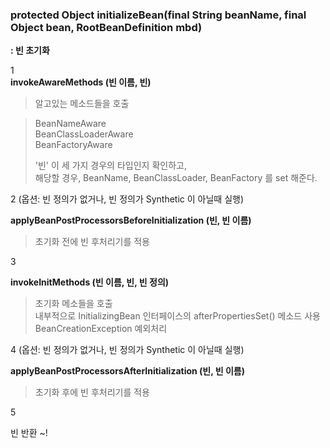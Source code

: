 ### protected Object **initializeBean**(final String beanName, final Object bean, RootBeanDefinition mbd)  
**: 빈 초기화**  
  
1  
__invokeAwareMethods (빈 이름, 빈)__  
  
> 알고있는 메소드들을 호출

> BeanNameAware   
> BeanClassLoaderAware  
> BeanFactoryAware  
>
> '빈' 이 세 가지 경우의 타입인지 확인하고,   
> 해당할 경우, BeanName, BeanClassLoader, BeanFactory 를 set 해준다.  
  
  
2 (옵션: 빈 정의가 없거나, 빈 정의가 Synthetic 이 아닐때 실행)  
  
__applyBeanPostProcessorsBeforeInitialization (빈, 빈 이름)__  
> 초기화 전에 빈 후처리기를 적용
  
3  
  
__invokeInitMethods (빈 이름, 빈, 빈 정의)__  
>초기화 메소들을 호출  
>내부적으로 InitializingBean 인터페이스의 afterPropertiesSet() 메소드 사용  
>BeanCreationException 예외처리  
  
4 (옵션: 빈 정의가 없거나, 빈 정의가 Synthetic 이 아닐때 실행)
  
__applyBeanPostProcessorsAfterInitialization (빈, 빈 이름)__  
>초기화 후에 빈 후처리기를 적용  
  
5  
  
빈 반환 ~!  


